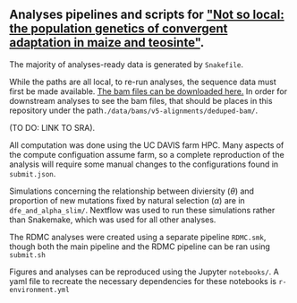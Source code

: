 ## Analyses pipelines and scripts for ["Not so local: the population genetics of convergent adaptation in maize and teosinte"](https://www.biorxiv.org/content/10.1101/2021.09.09.459637v1).


The majority of analyses-ready data is generated by `Snakefile`.

While the paths are all local, to re-run analyses, the sequence data must first be made available. [The bam files can be downloaded here.](https://datacommons.cyverse.org/browse/iplant/home/aseetharam/B73v5-deduped-alignments) In order for downstream analyses to see the bam files, that should be places in this repository under the path`./data/bams/v5-alignments/deduped-bam/`.

(TO DO: LINK TO SRA).

All computation was done using the UC DAVIS farm HPC. Many aspects of the compute configuation assume farm, so a complete reproduction of the analysis will require some manual changes to the configurations found in `submit.json`. 

Simulations concerning the relationship between diviersity ($\theta$) and proportion of new mutations fixed by natural selection ($\alpha$) are in `dfe_and_alpha_slim/`. Nextflow was used to run these simulations rather than Snakemake, which was used for all other analyses.  

The RDMC analyses were created using a separate pipeline `RDMC.smk`, though both the main pipeline and the RDMC pipeline can be ran using `submit.sh`

Figures and analyses can be reproduced using the Jupyter `notebooks/`. A yaml file to recreate the necessary dependencies for these notebooks is `r-environment.yml`



